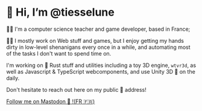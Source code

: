 # 👋 Hi, I’m @tiesselune

👨‍🏫 I'm a computer science teacher and game developer, based in France;

👨‍💻 I mostly work on Web stuff and games, but I enjoy getting my hands dirty in low-level shenanigans every once in a while, and automating most of the tasks I don't want to spend time on.

I'm working on 🦀 Rust stuff and utilities including a toy 3D engine, `wtvr3d`, as well as Javascript & TypeScript webcomponents, and use Unity 3D 🧊 on the daily.

Don't hesitate to reach out here on my public 💌 address!

<a rel="me" href="https://octodon.social/@tiesselune">Follow me on Mastodon 🐘 !(FR 🇫🇷)</a>

<!---
tiesselune/tiesselune is a ✨ special ✨ repository because its `README.md` (this file) appears on your GitHub profile.
You can click the Preview link to take a look at your changes.
--->

